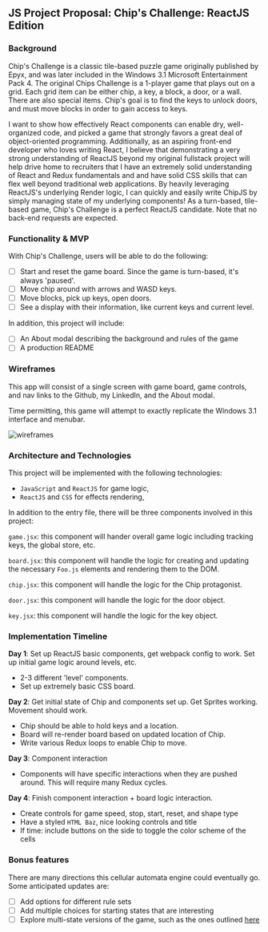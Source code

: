 ## JS Project Proposal: Chip's Challenge:  ReactJS Edition

### Background

Chip's Challenge is a classic tile-based puzzle game originally published by Epyx, and was later included in the Windows 3.1 Microsoft Entertainment Pack 4.    The original Chips Challenge is a 1-player game that plays out on a grid.  Each grid item can be either chip, a key, a block, a door, or a wall.  There are also special items.
Chip's goal is to find the keys to unlock doors, and must move blocks in order to gain access to keys.

I want to show how effectively React components can enable dry, well-organized code, and picked a game that strongly favors a great deal of object-oriented programming.  Additionally, as an aspiring front-end developer who loves writing React, I believe that demonstrating a very strong understanding of ReactJS beyond my original fullstack project will help drive home
to recruiters that I have an extremely solid understanding of React and Redux fundamentals and and have solid CSS skills that can flex well beyond traditional web applications.  By heavily leveraging ReactJS's underlying Render logic, I can quickly and easily write ChipJS by simply managing state of my underlying components!  As a turn-based, tile-based game, Chip's Challenge is a perfect ReactJS candidate.  Note that no back-end requests are expected.

### Functionality & MVP  

With Chip's Challenge, users will be able to do the following:

- [ ] Start and reset the game board.  Since the game is turn-based, it's always 'paused'.
- [ ] Move chip around with arrows and WASD keys.
- [ ] Move blocks, pick up keys, open doors.
- [ ] See a display with their information, like current keys and current level.

In addition, this project will include:

- [ ] An About modal describing the background and rules of the game
- [ ] A production README

### Wireframes

This app will consist of a single screen with game board, game controls, and nav links to the Github, my LinkedIn,
and the About modal.

Time permitting, this game will attempt to exactly replicate the Windows 3.1 interface and menubar.

![wireframes](https://upload.wikimedia.org/wikipedia/en/f/f7/Chip%27s_Challenge.png)

### Architecture and Technologies


This project will be implemented with the following technologies:

- `JavaScript` and `ReactJS` for game logic,
- `ReactJS` and `CSS` for effects rendering,

In addition to the entry file, there will be three components involved in this project:

`game.jsx`: this component will hander overall game logic including tracking keys, the global store, etc.

`board.jsx`: this component will handle the logic for creating and updating the necessary `Foo.js` elements and rendering them to the DOM.

`chip.jsx`: this component will handle the logic for the Chip protagonist.

`door.jsx`: this component will handle the logic for the door object.

`key.jsx`: this component will handle the logic for the key object.


### Implementation Timeline

**Day 1**: Set up ReactJS basic components, get webpack config to work.  Set up initial game logic around levels, etc.

- 2-3 different 'level' components.
- Set up extremely basic CSS board.

**Day 2**: Get initial state of Chip and components set up. Get Sprites working. Movement should work.

- Chip should be able to hold keys and a location.
- Board will re-render board based on updated location of Chip.
- Write various Redux loops to enable Chip to move.


**Day 3**: Component interaction

- Components will have specific interactions when they are pushed around.  This will require many Redux cycles.


**Day 4**: Finish component interaction + board logic interaction.

- Create controls for game speed, stop, start, reset, and shape type
- Have a styled `HTML Baz`, nice looking controls and title
- If time: include buttons on the side to toggle the color scheme of the cells


### Bonus features

There are many directions this cellular automata engine could eventually go.  Some anticipated updates are:
- [ ] Add options for different rule sets
- [ ] Add multiple choices for starting states that are interesting
- [ ] Explore multi-state versions of the game, such as the ones outlined [here](https://cs.stanford.edu/people/eroberts/courses/soco/projects/2008-09/modeling-natural-systems/gameOfLife2.html)
